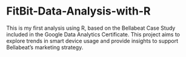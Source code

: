 # FitBit-Data-Analysis-with-R
This is my first analysis using R, based on the Bellabeat Case Study included in the Google Data Analytics Certificate. This project aims to explore trends in smart device usage and provide insights to support Bellabeat’s marketing strategy.
